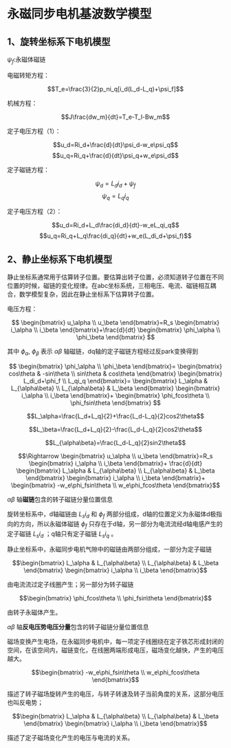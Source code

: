 # 永磁同步电机基波数学模型

## 1、旋转坐标系下电机模型

$\psi_f$:永磁体磁链

电磁转矩方程：

$$T_e=\frac{3}{2}p_ni_q[i_d(L_d-L_q)+\psi_f]$$

机械方程：

$$J\frac{dw_m}{dt}=T_e-T_l-Bw_m$$

定子电压方程（1）：

$$u_d=Ri_d+\frac{d}{dt}\psi_d-w_e\psi_q$$
$$u_q=Ri_q+\frac{d}{dt}\psi_q+w_e\psi_d$$

定子磁链方程：

$$\psi_d=L_di_d+\psi_f$$
$$\psi_q=L_qi_q$$

定子电压方程（2）：

$$u_d=Ri_d+L_d\frac{di_d}{dt}-w_eL_qi_q$$
$$u_q=Ri_q+L_q\frac{di_q}{dt}+w_e(L_di_d+\psi_f)$$

## 2、静止坐标系下电机模型
静止坐标系通常用于估算转子位置。要估算出转子位置，必须知道转子位置在不同位置的时候，磁链的变化规律。在abc坐标系统，三相电压、电流、磁链相互耦合，数学模型复杂，因此在静止坐标系下估算转子位置。

电压方程：

$$
\begin{bmatrix}
u_\alpha \\
u_\beta
\end{bmatrix}=R_s
\begin{bmatrix}
i_\alpha \\
i_\beta
\end{bmatrix}+\frac{d}{dt}
\begin{bmatrix}
\phi_\alpha \\
\phi_\beta
\end{bmatrix}
$$

其中 $\phi_\alpha$,  $\phi_\beta$ 表示 $\alpha\beta$ 轴磁链，dq轴的定子磁链方程经过反park变换得到

$$
\begin{bmatrix}
\phi_\alpha \\
\phi_\beta
\end{bmatrix}=
\begin{bmatrix}
cos\theta & -sin\theta \\
sin\theta & cos\theta
\end{bmatrix}
\begin{bmatrix}
L_di_d+\phi_f \\
L_qi_q
\end{bmatrix}=
\begin{bmatrix}
L_\alpha & L_{\alpha\beta} \\
L_{\alpha\beta} & L_\beta
\end{bmatrix}
\begin{bmatrix}
i_\alpha \\
i_\beta
\end{bmatrix}+
\begin{bmatrix}
\phi_fcos\theta \\
\phi_fsin\theta
\end{bmatrix}
$$

$$L_\alpha=\frac{L_d+L_q}{2}+\frac{L_d-L_q}{2}cos2\theta$$

$$L_\beta=\frac{L_d+L_q}{2}-\frac{L_d-L_q}{2}cos2\theta$$

$$L_{\alpha\beta}=\frac{L_d-L_q}{2}sin2\theta$$

$$\Rightarrow \begin{bmatrix}
u_\alpha \\
u_\beta
\end{bmatrix}=R_s
\begin{bmatrix}
i_\alpha \\
i_\beta
\end{bmatrix}+
\frac{d}{dt}
\begin{bmatrix}
L_\alpha & L_{\alpha\beta} \\
L_{\alpha\beta} & L_\beta
\end{bmatrix}
\begin{bmatrix}
i_\alpha \\
i_\beta
\end{bmatrix}+
\begin{bmatrix}
-w_e\phi_fsin\theta \\
w_e\phi_fcos\theta
\end{bmatrix}$$


$\alpha\beta$ 轴**磁链**包含的转子磁链分量位置信息

旋转坐标系中，d轴磁链由 $L_si_d$ 和 $\phi_f$ 两部分组成，d轴的位置定义为永磁体d极指向的方向，所以永磁体磁链 $\phi_f$ 只存在于d轴，另一部分为电流流经d轴电感产生的定子磁链 $L_si_d$ ；q轴只有定子磁链 $L_si_q$ 。

静止坐标系中，永磁同步电机气隙中的磁链由两部分组成，一部分为定子磁链 

$$\begin{bmatrix}
L_\alpha & L_{\alpha\beta} \\
L_{\alpha\beta} & L_\beta
\end{bmatrix}
\begin{bmatrix}
i_\alpha \\
i_\beta
\end{bmatrix}$$ 

由电流流过定子线圈产生；另一部分为转子磁链

$$\begin{bmatrix}
\phi_fcos\theta \\
\phi_fsin\theta
\end{bmatrix}$$

由转子永磁体产生。


$\alpha\beta$ 轴**反电压势电压分量**包含的转子磁链分量位置信息

磁场变换产生电场，在永磁同步电机中，每一项定子线圈绕在定子铁芯形成封闭的空间，在该空间内，磁链变化，在线圈两端形成电压，磁场变化越快，产生的电压越大。 

$$\begin{bmatrix}
-w_e\phi_fsin\theta \\
w_e\phi_fcos\theta
\end{bmatrix}$$

描述了转子磁场旋转产生的电压，与转子转速及转子当前角度的关系，这部分电压也叫反电势； 

$$\begin{bmatrix}
L_\alpha & L_{\alpha\beta} \\
L_{\alpha\beta} & L_\beta
\end{bmatrix}
\begin{bmatrix}
i_\alpha \\
i_\beta
\end{bmatrix}$$ 

描述了定子磁场变化产生的电压与电流的关系。




